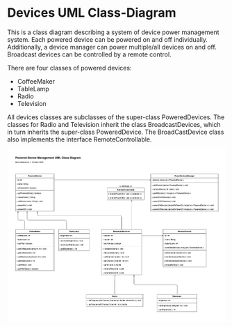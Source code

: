 # Devices UML Class-Diagram
 
This is a class diagram describing a system of device power management system. Each powered device can be powered on and off individually. Additionally, a device manager can power multiple/all devices on and off. Broadcast devices can be controlled by a remote control.

There are four classes of powered devices:
- CoffeeMaker
- TableLamp
- Radio
- Television

All devices classes are subclasses of the super-class PoweredDevices. The classes for Radio and Television inherit the class BroadcastDevices, which in turn inherits the super-class PoweredDevice. The BroadCastDevice class also implements the interface RemoteControllable.

![Devices UML Class-Diagram](DevicesUML.png)
